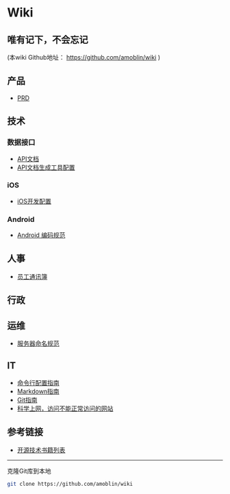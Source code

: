 # Wiki
## 唯有记下，不会忘记
(本wiki Github地址： https://github.com/amoblin/wiki )

## 产品

* [PRD](pd/)

## 技术
### 数据接口
* [API文档](rd/api.html)
* [API文档生成工具配置](rd/api/)

### iOS
* [iOS开发配置](rd/iOS/ios-dev)

### Android
* [Android 编码规范](rd/Android)

## 人事

* [员工通讯簿](hr/contacts)

## 行政

## 运维
* [服务器命名规范](operations/nameit)

## IT
* [命令行配置指南](it/commandline-tools)
* [Markdown指南](it/markdown-guide)
* [Git指南](it/git-guide)
* [科学上网，访问不能正常访问的网站](it/switchy-sharp/)


## 参考链接
* [开源技术书籍列表](https://github.com/amoblin/CCBooks)

----------------------

克隆Git库到本地

``` sh
git clone https://github.com/amoblin/wiki
```
